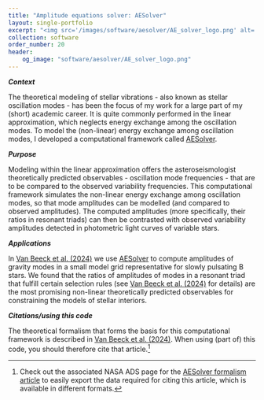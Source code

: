 ```yaml
---
title: "Amplitude equations solver: AESolver"
layout: single-portfolio
excerpt: "<img src='/images/software/aesolver/AE_solver_logo.png' alt=''>"
collection: software
order_number: 20
header:
    og_image: "software/aesolver/AE_solver_logo.png"
---
```


_**Context**_

The theoretical modeling of stellar vibrations - also known as stellar oscillation modes - has been the focus of my work for a large part of my (short) academic career.
It is quite commonly performed in the linear approximation, which neglects energy exchange among the oscillation modes.
To model the (non-linear) energy exchange among oscillation modes, I developed a computational framework called [AESolver](https://github.com/JVB11/AESolver).

_**Purpose**_

Modeling within the linear approximation offers the asteroseismologist theoretically predicted observables - oscillation mode frequencies - that are to be compared to the observed variability frequencies.
This computational framework simulates the non-linear energy exchange among oscillation modes, so that mode amplitudes can be modelled (and compared to observed amplitudes).
The computed amplitudes (more specifically, their ratios in resonant triads) can then be contrasted with observed variability amplitudes detected in photometric light curves of variable stars.

_**Applications**_

In [Van Beeck et al. (2024)](https://www.aanda.org/articles/aa/full_html/2024/07/aa48369-23/aa48369-23.html) we use [AESolver](https://github.com/JVB11/AESolver) to compute amplitudes of gravity modes in a small model grid representative for slowly pulsating B stars.
We found that the ratios of amplitudes of modes in a resonant triad that fulfill certain selection rules (see [Van Beeck et al. (2024)](https://www.aanda.org/articles/aa/full_html/2024/07/aa48369-23/aa48369-23.html) for details) are the most promising non-linear theoretically predicted observables for constraining the models of stellar interiors.

_**Citations/using this code**_

The theoretical formalism that forms the basis for this computational framework is described in [Van Beeck et al. (2024)](https://www.aanda.org/articles/aa/full_html/2024/07/aa48369-23/aa48369-23.html).
When using (part of) this code, you should therefore cite that article.[^1]

[^1]: Check out the associated NASA ADS page for the [AESolver formalism article](https://ui.adsabs.harvard.edu/abs/2024A%26A...687A.265V/abstract) to easily export the data required for citing this article, which is available in different formats.
